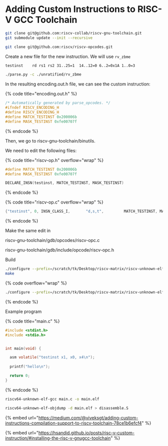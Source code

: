# Adding Custom Instructions to RISC-V GCC Toolchain



```bash
git clone git@github.com:riscv-collab/riscv-gnu-toolchain.git
git submodule update --init --recursive
```



```bash
git clone git@github.com:riscv/riscv-opcodes.git
```





Create a new file for the new instruction. We will use `rv_zbme`

```bash
testinst    rd rs1 rs2 31..25=1  14..12=0 6..2=0x1A 1..0=3
```



```bash
./parse.py -c ./unratified/rv_zbme
```



In the resulting encoding.out.h file, we can see the custom instruction:

{% code title="encoding.out.h" %}
```c
/* Automatically generated by parse_opcodes. */
#ifndef RISCV_ENCODING_H
#define RISCV_ENCODING_H
#define MATCH_TESTINST 0x200006b
#define MASK_TESTINST 0xfe00707f

```
{% endcode %}





Then, we go to riscv-gnu-toolchain/binutils.

We need to edit the following files:





{% code title="riscv-op.h" overflow="wrap" %}
```c
#define MATCH_TESTINST 0x200006b
#define MASK_TESTINST 0xfe00707f

DECLARE_INSN(testinst, MATCH_TESTINST, MASK_TESTINST)

```
{% endcode %}



{% code title="riscv-op.c" overflow="wrap" %}
```c
{"testinst", 0, INSN_CLASS_I,       "d,s,t",         MATCH_TESTINST, MASK_TESTINST, match_opcode, 0 },

```
{% endcode %}



Make the same edit in

riscv-gnu-toolchain/gdb/opcodes/riscv-opc.c

riscv-gnu-toolchain/gdb/include/opcode/riscv-opc.h







Build

```bash
./configure --prefix=/scratch/tk/Desktop/riscv-matrix/riscv-unknown-elf/
make
```

{% code overflow="wrap" %}
```bash
./configure --prefix=/scratch/tk/Desktop/riscv-matrix/riscv-unknown-elf/ --with-cmodel=medany --enable-multilib
```
{% endcode %}



Example program

{% code title="main.c" %}
```c
#include <stdint.h>
#include <stdio.h>


int main(void) {

  asm volatile("testinst x1, x0, x4\n");
  
  printf("hello\n");

  return 0;
}

```
{% endcode %}



```bash
riscv64-unknown-elf-gcc main.c -o main.elf
```



```bash
riscv64-unknown-elf-objdump -d main.elf > disassemble.S
```







{% embed url="https://medium.com/@viveksgt/adding-custom-instructions-compilation-support-to-riscv-toolchain-78ce1b6efcf4" %}

{% embed url="https://hsandid.github.io/posts/risc-v-custom-instruction/#installing-the-risc-v-gnugcc-toolchain" %}
